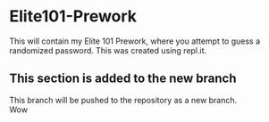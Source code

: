 # Elite101-Prework
This will contain my Elite 101 Prework, where you attempt to guess a randomized password.
This was created using repl.it.
## This section is added to the new branch
This branch will be pushed to the repository as a new branch.<br/>
Wow
